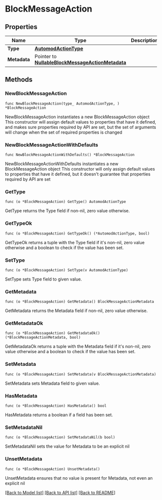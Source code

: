 # BlockMessageAction

## Properties

Name | Type | Description | Notes
------------ | ------------- | ------------- | -------------
**Type** | [**AutomodActionType**](AutomodActionType.md) |  | 
**Metadata** | Pointer to [**NullableBlockMessageActionMetadata**](BlockMessageActionMetadata.md) |  | [optional] 

## Methods

### NewBlockMessageAction

`func NewBlockMessageAction(type_ AutomodActionType, ) *BlockMessageAction`

NewBlockMessageAction instantiates a new BlockMessageAction object
This constructor will assign default values to properties that have it defined,
and makes sure properties required by API are set, but the set of arguments
will change when the set of required properties is changed

### NewBlockMessageActionWithDefaults

`func NewBlockMessageActionWithDefaults() *BlockMessageAction`

NewBlockMessageActionWithDefaults instantiates a new BlockMessageAction object
This constructor will only assign default values to properties that have it defined,
but it doesn't guarantee that properties required by API are set

### GetType

`func (o *BlockMessageAction) GetType() AutomodActionType`

GetType returns the Type field if non-nil, zero value otherwise.

### GetTypeOk

`func (o *BlockMessageAction) GetTypeOk() (*AutomodActionType, bool)`

GetTypeOk returns a tuple with the Type field if it's non-nil, zero value otherwise
and a boolean to check if the value has been set.

### SetType

`func (o *BlockMessageAction) SetType(v AutomodActionType)`

SetType sets Type field to given value.


### GetMetadata

`func (o *BlockMessageAction) GetMetadata() BlockMessageActionMetadata`

GetMetadata returns the Metadata field if non-nil, zero value otherwise.

### GetMetadataOk

`func (o *BlockMessageAction) GetMetadataOk() (*BlockMessageActionMetadata, bool)`

GetMetadataOk returns a tuple with the Metadata field if it's non-nil, zero value otherwise
and a boolean to check if the value has been set.

### SetMetadata

`func (o *BlockMessageAction) SetMetadata(v BlockMessageActionMetadata)`

SetMetadata sets Metadata field to given value.

### HasMetadata

`func (o *BlockMessageAction) HasMetadata() bool`

HasMetadata returns a boolean if a field has been set.

### SetMetadataNil

`func (o *BlockMessageAction) SetMetadataNil(b bool)`

 SetMetadataNil sets the value for Metadata to be an explicit nil

### UnsetMetadata
`func (o *BlockMessageAction) UnsetMetadata()`

UnsetMetadata ensures that no value is present for Metadata, not even an explicit nil

[[Back to Model list]](../README.md#documentation-for-models) [[Back to API list]](../README.md#documentation-for-api-endpoints) [[Back to README]](../README.md)



